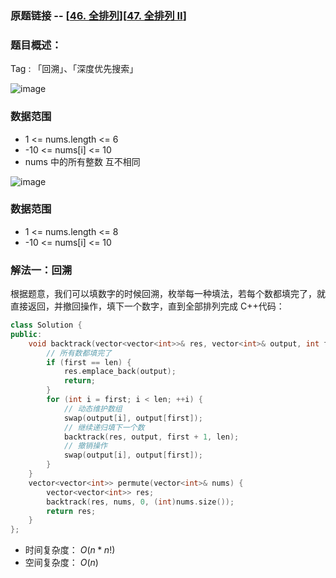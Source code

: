 ### 原题链接 -- [[46. 全排列](https://leetcode.cn/problems/permutations/)][[47. 全排列 II](https://leetcode.cn/problems/permutations-ii/)]

### 题目概述：
Tag : 「回溯」、「深度优先搜索」

![image](https://user-images.githubusercontent.com/99656524/197556303-cd0efcf8-bcd3-4478-a5f5-88f1f83f0c87.png)

### 数据范围
* 1 <= nums.length <= 6
* -10 <= nums[i] <= 10
* nums 中的所有整数 互不相同

![image](https://user-images.githubusercontent.com/99656524/197556344-e5e694c7-b5f2-4554-89eb-a4caa7b467d1.png)

### 数据范围
* 1 <= nums.length <= 8
* -10 <= nums[i] <= 10

### 解法一：回溯
根据题意，我们可以填数字的时候回溯，枚举每一种填法，若每个数都填完了，就直接返回，并撤回操作，填下一个数字，直到全部排列完成
C++代码：
```cpp
class Solution {
public:
    void backtrack(vector<vector<int>>& res, vector<int>& output, int first, int len){
        // 所有数都填完了
        if (first == len) {
            res.emplace_back(output);
            return;
        }
        for (int i = first; i < len; ++i) {
            // 动态维护数组
            swap(output[i], output[first]);
            // 继续递归填下一个数
            backtrack(res, output, first + 1, len);
            // 撤销操作
            swap(output[i], output[first]);
        }
    }
    vector<vector<int>> permute(vector<int>& nums) {
        vector<vector<int>> res;
        backtrack(res, nums, 0, (int)nums.size());
        return res;
    }
};
```
* 时间复杂度： $O(n*n!)$ 
* 空间复杂度： $O(n)$ 
